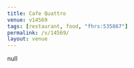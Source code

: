 ```yaml
---
title: Cafe Quattro
venue: v14569
tags: [restaurant, food, "fhrs:535867"]
permalink: /v/14569/
layout: venue
---
```

null